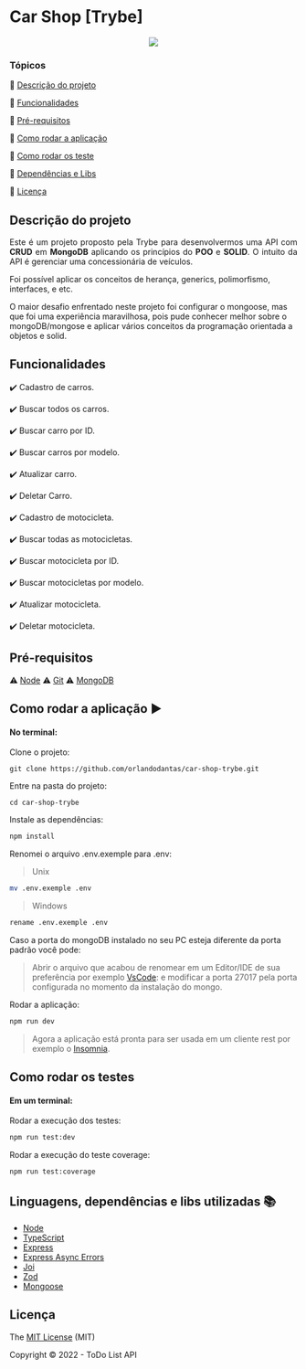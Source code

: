 <h1>Car Shop [Trybe]</h1> 

<p align="center">
  <img src="http://img.shields.io/static/v1?label=STATUS&message=CONCLUIDO&color=GREEN&style=for-the-badge"/>
</p>

### Tópicos 

:small_blue_diamond: [Descrição do projeto](#descrição-do-projeto)

:small_blue_diamond: [Funcionalidades](#funcionalidades)

:small_blue_diamond: [Pré-requisitos](#pré-requisitos)

:small_blue_diamond: [Como rodar a aplicação](#como-rodar-a-aplicação-arrow_forward)

:small_blue_diamond: [Como rodar os teste](#como-rodar-os-testes)

:small_blue_diamond: [Dependências e Libs](#linguagens-dependencias-e-libs-utilizadas-books)

:small_blue_diamond: [Licença](#licença)


## Descrição do projeto 

<p align="justify">
  Este é um projeto proposto pela Trybe para desenvolvermos uma API com <b>CRUD</b> em <b>MongoDB</b> aplicando os princípios do <b>POO</b> e <b>SOLID</b>.
  O intuito da API é gerenciar uma concessionária de veículos.
</p>
<p>Foi possível aplicar os conceitos de herança, generics, polimorfismo, interfaces, e etc.</p>
<p>O maior desafio enfrentado neste projeto foi configurar o mongoose, mas que foi uma experiência maravilhosa, pois pude conhecer melhor sobre o mongoDB/mongose e aplicar vários conceitos da programação orientada a objetos e solid.</p>

## Funcionalidades

:heavy_check_mark: Cadastro de carros.  

:heavy_check_mark: Buscar todos os carros.

:heavy_check_mark: Buscar carro por ID.  

:heavy_check_mark: Buscar carros por modelo.

:heavy_check_mark: Atualizar carro.

:heavy_check_mark: Deletar Carro.


:heavy_check_mark: Cadastro de motocicleta.  

:heavy_check_mark: Buscar todas as motocicletas.

:heavy_check_mark: Buscar motocicleta por ID.  

:heavy_check_mark: Buscar motocicletas por modelo.

:heavy_check_mark: Atualizar motocicleta.

:heavy_check_mark: Deletar motocicleta.


## Pré-requisitos

:warning: [Node](https://nodejs.org/en/download/)
:warning: [Git](https://git-scm.com/downloads)
:warning: [MongoDB](https://www.mongodb.com/try/download/community)

## Como rodar a aplicação :arrow_forward:

#### No terminal:
Clone o projeto: 

```
git clone https://github.com/orlandodantas/car-shop-trybe.git
```
Entre na pasta do projeto: 

```
cd car-shop-trybe
```

Instale as dependências: 

```sh
npm install
```
Renomei o arquivo .env.exemple para .env:
> Unix
```sh
mv .env.exemple .env
```
> Windows
```sh
rename .env.exemple .env
```
Caso a porta do mongoDB instalado no seu PC esteja diferente da porta padrão você pode:
> Abrir o arquivo que acabou de renomear em um Editor/IDE de sua preferência por exemplo [VsCode](https://code.visualstudio.com/):
> e modificar a porta 27017 pela porta configurada no momento da instalação do mongo.

Rodar a aplicação:

```sh
npm run dev
```

> Agora a aplicação está pronta para ser usada em um cliente rest por exemplo o [Insomnia](https://insomnia.rest/download).


## Como rodar os testes

#### Em um terminal:
Rodar a execução dos testes:

```sh
npm run test:dev
```

Rodar a execução do teste coverage:

```sh
npm run test:coverage
```

## Linguagens, dependências e libs utilizadas :books:

- [Node](https://nodejs.org/en/download/)
- [TypeScript](https://www.typescriptlang.org/)
- [Express](https://expressjs.com/pt-br/)
- [Express Async Errors](https://www.npmjs.com/package/express-async-errors)
- [Joi](https://www.npmjs.com/package/joi)
- [Zod](https://www.npmjs.com/package/zod)
- [Mongoose](https://www.npmjs.com/package/mongoose)

## Licença 

The [MIT License]() (MIT)

Copyright :copyright: 2022 - ToDo List API
